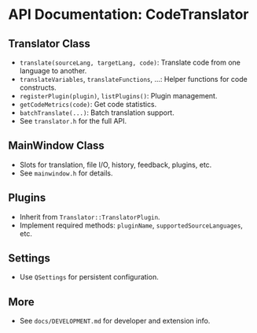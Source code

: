 # API Documentation: CodeTranslator

## Translator Class
- `translate(sourceLang, targetLang, code)`: Translate code from one language to another.
- `translateVariables`, `translateFunctions`, ...: Helper functions for code constructs.
- `registerPlugin(plugin)`, `listPlugins()`: Plugin management.
- `getCodeMetrics(code)`: Get code statistics.
- `batchTranslate(...)`: Batch translation support.
- See `translator.h` for the full API.

## MainWindow Class
- Slots for translation, file I/O, history, feedback, plugins, etc.
- See `mainwindow.h` for details.

## Plugins
- Inherit from `Translator::TranslatorPlugin`.
- Implement required methods: `pluginName`, `supportedSourceLanguages`, etc.

## Settings
- Use `QSettings` for persistent configuration.

## More
- See `docs/DEVELOPMENT.md` for developer and extension info. 